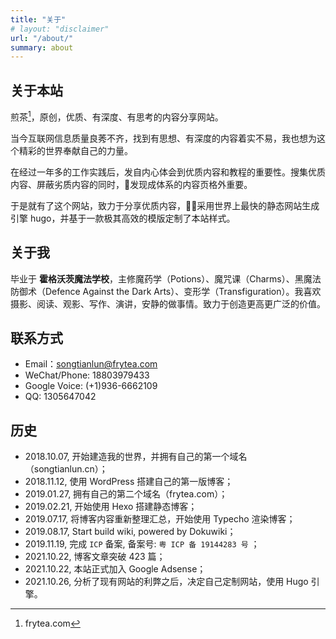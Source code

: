 ```yaml
---
title: "关于"
# layout: "disclaimer"
url: "/about/"
summary: about
---
```


## 关于本站

煎茶[^1]，原创，优质、有深度、有思考的内容分享网站。

当今互联网信息质量良莠不齐，找到有思想、有深度的内容着实不易，我也想为这个精彩的世界奉献自己的力量。

在经过一年多的工作实践后，发自内心体会到优质内容和教程的重要性。搜集优质内容、屏蔽劣质内容的同时，发现成体系的内容页格外重要。

于是就有了这个网站，致力于分享优质内容，采用世界上最快的静态网站生成引擎 hugo，并基于一款极其高效的模版定制了本站样式。

[^1]: frytea.com 

## 关于我

毕业于 **霍格沃茨魔法学校**，主修魔药学（Potions）、魔咒课（Charms）、黑魔法防御术（Defence Against the Dark Arts）、变形学（Transfiguration）。我喜欢摄影、阅读、观影、写作、演讲，安静的做事情。致力于创造更高更广泛的价值。

## 联系方式

- Email：[songtianlun@frytea.com](mailto:songtianlun@frytea.com)
- WeChat/Phone: 18803979433
- Google Voice: (+1)936-6662109
- QQ: 1305647042


## 历史

- 2018.10.07, 开始建造我的世界，并拥有自己的第一个域名（songtianlun.cn）；
- 2018.11.12, 使用 WordPress 搭建自己的第一版博客；
- 2019.01.27, 拥有自己的第二个域名（frytea.com）；
- 2019.02.21, 开始使用 Hexo 搭建静态博客；
- 2019.07.17, 将博客内容重新整理汇总，开始使用 Typecho 渲染博客；
- 2019.08.17, Start build wiki, powered by Dokuwiki；
- 2019.11.19, 完成 `ICP` 备案, 备案号: `粤 ICP 备 19144283 号` ；
- 2021.10.22, 博客文章突破 423 篇；
- 2021.10.22, 本站正式加入 Google Adsense；
- 2021.10.26, 分析了现有网站的利弊之后，决定自己定制网站，使用 Hugo 引擎。